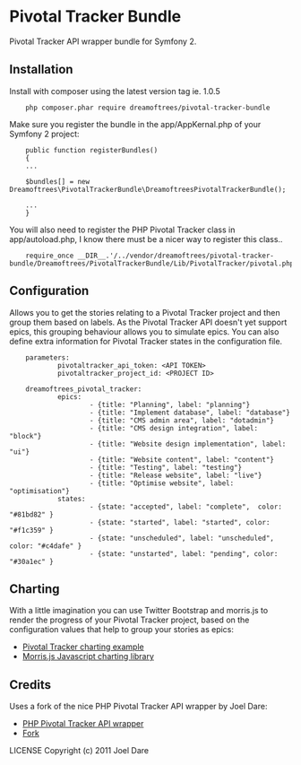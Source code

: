 Pivotal Tracker Bundle
====================

Pivotal Tracker API wrapper bundle for Symfony 2.


Installation
--------------

Install with composer using the latest version tag ie. 1.0.5

        php composer.phar require dreamoftrees/pivotal-tracker-bundle


Make sure you register the bundle in the app/AppKernal.php of your Symfony 2 project:

        public function registerBundles()
        {
        ...

        $bundles[] = new Dreamoftrees\PivotalTrackerBundle\DreamoftreesPivotalTrackerBundle();

        ...
        }


You will also need to register the PHP Pivotal Tracker class in app/autoload.php, I know there must be a nicer way to register this class..


        require_once __DIR__.'/../vendor/dreamoftrees/pivotal-tracker-bundle/Dreamoftrees/PivotalTrackerBundle/Lib/PivotalTracker/pivotal.php';



Configuration
--------------

Allows you to get the stories relating to a Pivotal Tracker project and then group them based on labels. As the Pivotal Tracker API doesn't yet support epics, this grouping behaviour allows you to simulate epics.
You can also define extra information for Pivotal Tracker states in the configuration file.


        parameters:
                pivotaltracker_api_token: <API TOKEN>
                pivotaltracker_project_id: <PROJECT ID>

        dreamoftrees_pivotal_tracker:
                epics:
                        - {title: "Planning", label: "planning"}
                        - {title: "Implement database", label: "database"}
                        - {title: "CMS admin area", label: "dotadmin"}
                        - {title: "CMS design integration", label: "block"}
                        - {title: "Website design implementation", label: "ui"}
                        - {title: "Website content", label: "content"}
                        - {title: "Testing", label: "testing"}
                        - {title: "Release website", label: "live"}
                        - {title: "Optimise website", label: "optimisation"}
                states:
                        - {state: "accepted", label: "complete",  color: "#81bd82" }
                        - {state: "started", label: "started", color: "#f1c359" }
                        - {state: "unscheduled", label: "unscheduled", color: "#c4dafe" }
                        - {state: "unstarted", label: "pending", color: "#30a1ec" }



Charting
--------------

With a little imagination you can use Twitter Bootstrap and morris.js to render the progress of your Pivotal Tracker project, based on the configuration values that help to group your stories as epics:
- [Pivotal Tracker charting example](Demo/pivotaltracker_charts.jpg)
- [Morris.js Javascript charting library](http://www.oesmith.co.uk/morris.js/)



Credits
--------------

Uses a fork of the nice PHP Pivotal Tracker API wrapper by Joel Dare:
- [PHP Pivotal Tracker API wrapper](http://www.joeldare.com/wiki/php_pivotal_tracker_class)
- [Fork](https://github.com/dreamoftrees/PHP-Pivotal-Tracker-Class)

LICENSE
Copyright (c) 2011 Joel Dare


